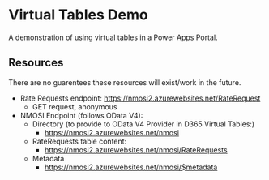 # Virtual Tables Demo
A demonstration of using virtual tables in a Power Apps Portal.

## Resources
There are no guarentees these resources will exist/work in the future.
- Rate Requests endpoint: https://nmosi2.azurewebsites.net/RateRequest
    - GET request, anonymous
- NMOSI Endpoint (follows OData V4):
    - Directory (to provide to OData V4 Provider in D365 Virtual Tables:)
        - https://nmosi2.azurewebsites.net/nmosi
    - RateRequests table content:
        - https://nmosi2.azurewebsites.net/nmosi/RateRequests
    - Metadata
        - https://nmosi2.azurewebsites.net/nmosi/$metadata